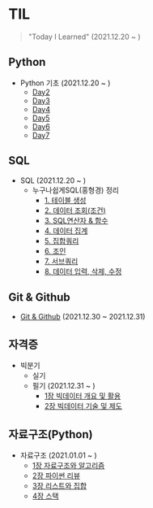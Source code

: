 # TIL

> "Today I Learned" (2021.12.20 ~ )

## Python
- Python 기초 (2021.12.20 ~ )
  - [Day2](https://github.com/JngMkk/TIL/tree/master/Python%20%EA%B8%B0%EC%B4%88/Day2)
  - [Day3](https://github.com/JngMkk/TIL/tree/master/Python%20%EA%B8%B0%EC%B4%88/Day3)
  - [Day4](https://github.com/JngMkk/TIL/tree/master/Python%20%EA%B8%B0%EC%B4%88/Day4)
  - [Day5](https://github.com/JngMkk/TIL/tree/master/Python%20%EA%B8%B0%EC%B4%88/Day5)
  - [Day6](https://github.com/JngMkk/TIL/tree/master/Python%20%EA%B8%B0%EC%B4%88/Day6)
  - [Day7](https://github.com/JngMkk/TIL/tree/master/Python%20%EA%B8%B0%EC%B4%88/Day7)

## SQL
- SQL (2021.12.20 ~ )
  - 누구나쉽게SQL(홍형경) 정리
    - [1. 테이블 생성](https://github.com/JngMkk/TIL/blob/master/SQL/%EB%88%84%EA%B5%AC%EB%82%98%EC%89%BD%EA%B2%8CSQL(%ED%99%8D%ED%98%95%EA%B2%BD)/1_%ED%85%8C%EC%9D%B4%EB%B8%94%EC%83%9D%EC%84%B1.sql)
    - [2. 데이터 조회(조건)](https://github.com/JngMkk/TIL/blob/master/SQL/%EB%88%84%EA%B5%AC%EB%82%98%EC%89%BD%EA%B2%8CSQL(%ED%99%8D%ED%98%95%EA%B2%BD)/2_%EB%8D%B0%EC%9D%B4%ED%84%B0%EC%A1%B0%ED%9A%8C(%EC%A1%B0%EA%B1%B4).sql)
    - [3. SQL연산자 & 함수](https://github.com/JngMkk/TIL/blob/master/SQL/%EB%88%84%EA%B5%AC%EB%82%98%EC%89%BD%EA%B2%8CSQL(%ED%99%8D%ED%98%95%EA%B2%BD)/3_SQL%EC%97%B0%EC%82%B0%EC%9E%90_%ED%95%A8%EC%88%98.sql)
    - [4. 데이터 집계](https://github.com/JngMkk/TIL/blob/master/SQL/%EB%88%84%EA%B5%AC%EB%82%98%EC%89%BD%EA%B2%8CSQL(%ED%99%8D%ED%98%95%EA%B2%BD)/4_%EB%8D%B0%EC%9D%B4%ED%84%B0%20%EC%A7%91%EA%B3%84.sql)
    - [5. 집합쿼리](https://github.com/JngMkk/TIL/blob/master/SQL/%EB%88%84%EA%B5%AC%EB%82%98%EC%89%BD%EA%B2%8CSQL(%ED%99%8D%ED%98%95%EA%B2%BD)/5_%EC%A7%91%ED%95%A9%EC%BF%BC%EB%A6%AC.sql)
    - [6. 조인](https://github.com/JngMkk/TIL/blob/master/SQL/%EB%88%84%EA%B5%AC%EB%82%98%EC%89%BD%EA%B2%8CSQL(%ED%99%8D%ED%98%95%EA%B2%BD)/6_%EC%A1%B0%EC%9D%B8.sql)
    - [7. 서브쿼리](https://github.com/JngMkk/TIL/blob/master/SQL/%EB%88%84%EA%B5%AC%EB%82%98%EC%89%BD%EA%B2%8CSQL(%ED%99%8D%ED%98%95%EA%B2%BD)/7_%EC%84%9C%EB%B8%8C%EC%BF%BC%EB%A6%AC.sql)
    - [8. 데이터 입력, 삭제, 수정](https://github.com/JngMkk/TIL/blob/master/SQL/%EB%88%84%EA%B5%AC%EB%82%98%EC%89%BD%EA%B2%8CSQL(%ED%99%8D%ED%98%95%EA%B2%BD)/8_%EB%8D%B0%EC%9D%B4%ED%84%B0%EC%9E%85%EB%A0%A5%EC%82%AD%EC%A0%9C%EC%88%98%EC%A0%95.sql)

## Git & Github
- [Git & Github](https://github.com/JngMkk/TIL/blob/master/Git%20%26%20Github/Git%26Github.md) (2021.12.30 ~ 2021.12.31)

## 자격증
- 빅분기
  - 실기
  - 필기 (2021.12.31 ~ )
    - [1장 빅데이터 개요 및 활용](https://github.com/JngMkk/TIL/blob/master/%EC%9E%90%EA%B2%A9%EC%A6%9D/%EB%B9%85%EB%B6%84%EA%B8%B0/%ED%95%84%EA%B8%B0/1%EC%9E%A5%20%EB%B9%85%EB%8D%B0%EC%9D%B4%ED%84%B0%EC%9D%98%20%EA%B0%9C%EC%9A%94%20%EB%B0%8F%20%ED%99%9C%EC%9A%A9.md)
    - [2장 빅데이터 기술 및 제도](https://github.com/JngMkk/TIL/blob/master/%EC%9E%90%EA%B2%A9%EC%A6%9D/%EB%B9%85%EB%B6%84%EA%B8%B0/%ED%95%84%EA%B8%B0/2%EC%9E%A5%20%EB%B9%85%EB%8D%B0%EC%9D%B4%ED%84%B0%20%EA%B8%B0%EC%88%A0%20%EB%B0%8F%20%EC%A0%9C%EB%8F%84.md)


## 자료구조(Python)
- 자료구조 (2021.01.01 ~ )
  - [1장 자료구조와 알고리즘](https://github.com/JngMkk/TIL/tree/master/%EC%9E%90%EB%A3%8C%EA%B5%AC%EC%A1%B0/1%EC%9E%A5%20%EC%9E%90%EB%A3%8C%EA%B5%AC%EC%A1%B0%EC%99%80%EC%95%8C%EA%B3%A0%EB%A6%AC%EC%A6%98)
  - [2장 파이썬 리뷰](https://github.com/JngMkk/TIL/tree/master/%EC%9E%90%EB%A3%8C%EA%B5%AC%EC%A1%B0/2%EC%9E%A5%20%ED%8C%8C%EC%9D%B4%EC%8D%AC%EB%A6%AC%EB%B7%B0)
  - [3장 리스트와 집합](https://github.com/JngMkk/TIL/tree/master/%EC%9E%90%EB%A3%8C%EA%B5%AC%EC%A1%B0/3%EC%9E%A5%20%EB%A6%AC%EC%8A%A4%ED%8A%B8%EC%99%80%EC%A7%91%ED%95%A9)
  - [4장 스택](https://github.com/JngMkk/TIL/tree/master/%EC%9E%90%EB%A3%8C%EA%B5%AC%EC%A1%B0/4%EC%9E%A5%20%EC%8A%A4%ED%83%9D)